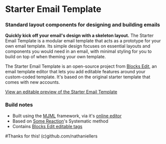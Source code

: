 # Starter Email Template
### Standard layout components for designing and building emails

**Quickly kick off your email's design with a skeleton layout.** The Starter Email Template is a modular email template that acts as a prototype for your own email template. Its simple design focuses on essential layouts and components you would need in an email, with minimal styling for you to build on top of when theming your own template.

The Starter Email Template is an open-source project from [Blocks Edit](https://blocksedit.com), an email template editor that lets you add editable features around your custom-coded template. It's based on the original starter template that comes with new accounts.

[View an editable preview of the Starter Email Template](https://app.blocksedit.com/original/744/e7aed0adf69cd3f447dbc2b76799feab446c90db)

### Build notes ###
- Built using the [MJML](https://mjml.io) framework, via it's [online editor](https://mjml.io/try-it-live)
- Based on [Some Reaction](http://somereaction.com)'s Systematic method
- Contains [Blocks Edit editable tags](https://blocksedit.com/developer/)


#Thanks for this! (c)github.com/nathaniellers